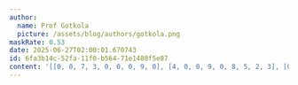 ```yaml
---
author:
  name: Prof Gotkola
  picture: /assets/blog/authors/gotkola.png
maskRate: 0.53
date: 2025-06-27T02:00:01.670743
id: 6fa3b14c-52fa-11f0-b564-71e1480f5e87
content: '[[0, 0, 7, 3, 0, 0, 0, 9, 0], [4, 0, 0, 9, 0, 8, 5, 2, 3], [0, 9, 0, 0, 1, 4, 0, 0, 0], [0, 1, 4, 0, 0, 0, 0, 3, 0], [0, 2, 3, 1, 6, 0, 4, 8, 9], [8, 0, 6, 4, 0, 0, 0, 1, 0], [0, 0, 0, 0, 4, 0, 8, 0, 1], [7, 0, 8, 0, 9, 1, 0, 4, 2], [0, 4, 2, 0, 0, 0, 9, 5, 0]]'
---
```

